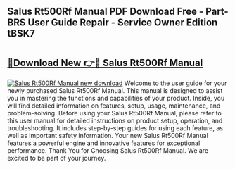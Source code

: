 ## Salus Rt500Rf Manual PDF Download Free - Part-BRS User Guide Repair - Service Owner Edition tBSK7

# <h2><a href="http://cf28051.oget.top/?id=Salus+Rt500Rf+Manual">🔗Download New 👉🔴 Salus Rt500Rf Manual</a></h2>

[![Salus Rt500Rf Manual new download](https://i.imgur.com/5g1atiW.png)](http://cf28051.oget.top/?id=Salus+Rt500Rf+Manual)
Welcome to the user guide for your newly purchased Salus Rt500Rf Manual. This manual is designed to assist you in mastering the functions and capabilities of your product. Inside, you will find detailed information on features, setup, usage, maintenance, and problem-solving. Before using your Salus Rt500Rf Manual, please refer to this user manual for detailed instructions on product setup, operation, and troubleshooting. It includes step-by-step guides for using each feature, as well as important safety information. Your new Salus Rt500Rf Manual features a powerful engine and innovative features for exceptional performance. Thank You for Choosing Salus Rt500Rf Manual. We are excited to be part of your journey.
